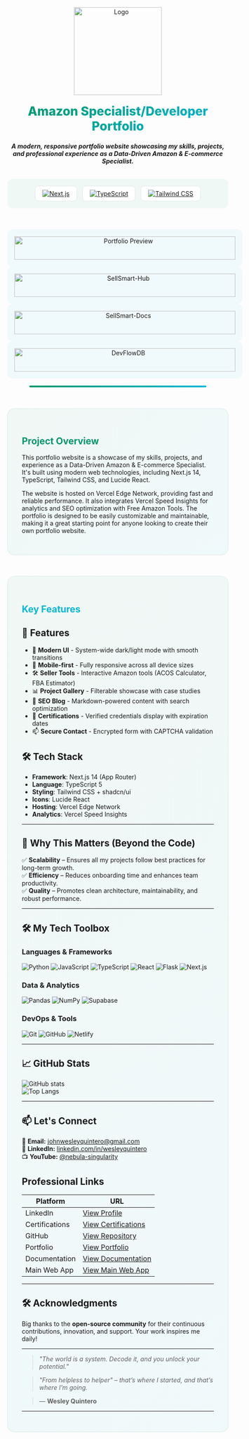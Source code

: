 <div align="center">
  <img src="public\logo.svg" alt="Logo" width="200" />
  <h1 style="background: linear-gradient(135deg, #059669 0%, #06b6d4 100%); -webkit-background-clip: text; -webkit-text-fill-color: transparent; margin: 20px 0; font-family: 'Inter', sans-serif; font-weight: 800;">Amazon Specialist/Developer Portfolio</h1>
  
  ***A modern, responsive portfolio website showcasing my skills, projects, and professional experience as a Data-Driven Amazon & E-commerce Specialist.***

  <!-- Tech Stack Badges -->
  <div style="display: flex; flex-wrap: wrap; gap: 12px; justify-content: center; margin: 2rem 0 3rem; padding: 1rem; background: rgba(5, 150, 105, 0.05); border-radius: 12px;">
  <a href="https://nextjs.org/" style="display: inline-flex; align-items: center; padding: 8px 16px; background: #fff; border-radius: 8px; border: 1px solid #e5e7eb; transition: all 0.2s ease;">
    <img src="https://img.shields.io/badge/Next.js-14-black?logo=next.js&style=for-the-badge" alt="Next.js">
  </a>
  <a href="https://www.typescriptlang.org/" style="display: inline-flex; align-items: center; padding: 8px 16px; background: #fff; border-radius: 8px; border: 1px solid #e5e7eb; transition: all 0.2s ease;">
    <img src="https://img.shields.io/badge/TypeScript-5-blue?logo=typescript&style=for-the-badge" alt="TypeScript">
  </a>
  <a href="https://tailwindcss.com/" style="display: inline-flex; align-items: center; padding: 8px 16px; background: #fff; border-radius: 8px; border: 1px solid #e5e7eb; transition: all 0.2s ease;">
    <img src="https://img.shields.io/badge/Tailwind_CSS-3.4-06b6d4?logo=tailwind-css&style=for-the-badge" alt="Tailwind CSS">
  </a>
</div>

<div style="display: grid; grid-template-columns: repeat(auto-fit, minmax(300px, 1fr)); gap: 2rem; margin: 3rem 0;">
  <img src="public\portfolio-preview.svg" alt="Portfolio Preview" style="width: 100%; height: auto; border-radius: 12px; padding: 1rem; background: rgba(6, 182, 212, 0.05);">
  <img src="public\sellsmart-hub-preview.svg" alt="SellSmart-Hub" style="width: 100%; height: auto; border-radius: 12px; padding: 1rem; background: rgba(6, 182, 212, 0.05);">
  <img src="public\sellsmart-docs-preview.svg" alt="SellSmart-Docs" style="width: 100%; height: auto; border-radius: 12px; padding: 1rem; background: rgba(6, 182, 212, 0.05);">
  <img src="public\devflowdb-preview.svg" alt="DevFlowDB" style="width: 100%; height: auto; border-radius: 12px; padding: 1rem; background: rgba(6, 182, 212, 0.05);">
</div>
  <div style="height: 4px; background: linear-gradient(90deg, #059669 0%, #06b6d4 100%); margin: 2rem auto; width: 80%; border-radius: 2px;"></div>
</div>

<div style="background: linear-gradient(135deg, rgba(5, 150, 105, 0.05) 0%, rgba(6, 182, 212, 0.05) 100%); padding: 2rem; border-radius: 16px; margin: 3rem 0; border: 1px solid rgba(5, 150, 105, 0.1); box-shadow: 0 1px 3px rgba(5, 150, 105, 0.04);">
<h2 style="color: #059669; margin-bottom: 1rem;">Project Overview</h2>

This portfolio website is a showcase of my skills, projects, and experience as a Data-Driven Amazon & E-commerce Specialist. It's built using modern web technologies, including Next.js 14, TypeScript, Tailwind CSS, and Lucide React.

The website is hosted on Vercel Edge Network, providing fast and reliable performance. It also integrates Vercel Speed Insights for analytics and SEO optimization with Free Amazon Tools.
The portfolio is designed to be easily customizable and maintainable, making it a great starting point for anyone looking to create their own portfolio website.

</div>

<div style="background: linear-gradient(135deg, rgba(5, 150, 105, 0.05) 0%, rgba(6, 182, 212, 0.05) 100%); padding: 2rem; border-radius: 16px; margin: 3rem 0; border: 1px solid rgba(5, 150, 105, 0.1); box-shadow: 0 1px 3px rgba(5, 150, 105, 0.04);">
<h2 style="color: #06b6d4; margin-bottom: 1rem;">Key Features</h2>

## 🚀 Features

- 🎨 **Modern UI** - System-wide dark/light mode with smooth transitions
- 📱 **Mobile-first** - Fully responsive across all device sizes
- 🛠️ **Seller Tools** - Interactive Amazon tools (ACOS Calculator, FBA Estimator)
- 📊 **Project Gallery** - Filterable showcase with case studies
- 📝 **SEO Blog** - Markdown-powered content with search optimization
- 📜 **Certifications** - Verified credentials display with expiration dates
- 📫 **Secure Contact** - Encrypted form with CAPTCHA validation

## 🛠 Tech Stack

- **Framework**: Next.js 14 (App Router)
- **Language**: TypeScript 5
- **Styling**: Tailwind CSS + shadcn/ui
- **Icons**: Lucide React
- **Hosting**: Vercel Edge Network
- **Analytics**: Vercel Speed Insights
******

## **🎯 Why This Matters (Beyond the Code)**  

✅ **Scalability** – Ensures all my projects follow best practices for long-term growth.  
✅ **Efficiency** – Reduces onboarding time and enhances team productivity.  
✅ **Quality** – Promotes clean architecture, maintainability, and robust performance.  

---

## **🛠️ My Tech Toolbox**  

### **Languages & Frameworks**  
![Python](https://img.shields.io/badge/Python-3776AB?style=for-the-badge&logo=python&logoColor=white)
![JavaScript](https://img.shields.io/badge/JavaScript-F7DF1E?style=for-the-badge&logo=javascript&logoColor=black)
![TypeScript](https://img.shields.io/badge/TypeScript-3178C6?style=for-the-badge&logo=typescript&logoColor=white)
![React](https://img.shields.io/badge/React-61DAFB?style=for-the-badge&logo=react&logoColor=black)
![Flask](https://img.shields.io/badge/Flask-000000?style=for-the-badge&logo=flask&logoColor=white)
![Next.js](https://img.shields.io/badge/Next.js-000000?style=for-the-badge&logo=next.js&logoColor=white)

### **Data & Analytics**  
![Pandas](https://img.shields.io/badge/Pandas-150458?style=for-the-badge&logo=pandas&logoColor=white)
![NumPy](https://img.shields.io/badge/NumPy-013243?style=for-the-badge&logo=numpy&logoColor=white)
![Supabase](https://img.shields.io/badge/Supabase-3ECF8E?style=for-the-badge&logo=supabase&logoColor=white)

### **DevOps & Tools**  
![Git](https://img.shields.io/badge/Git-F05032?style=for-the-badge&logo=git&logoColor=white)
![GitHub](https://img.shields.io/badge/GitHub-181717?style=for-the-badge&logo=github&logoColor=white)
![Netlify](https://img.shields.io/badge/Netlify-00C7B7?style=for-the-badge&logo=netlify&logoColor=white)

---

## **📈 GitHub Stats**  

![GitHub stats](https://github-readme-stats.vercel.app/api?username=johnwesleyquintero&show_icons=true&theme=radical)  
![Top Langs](https://github-readme-stats.vercel.app/api/top-langs/?username=johnwesleyquintero&layout=compact&theme=radical)  

---

## **📫 Let's Connect**  

📧 **Email:** [johnwesleyquintero@gmail.com](mailto:johnwesleyquintero@gmail.com)  
💼 **LinkedIn:** [linkedin.com/in/wesleyquintero](https://www.linkedin.com/in/wesleyquintero)  
📺 **YouTube:** [@nebula-singularity](https://www.youtube.com/@nebula-singularity)  

## Professional Links

| **Platform**       | **URL**                                                                 |
|--------------------|-------------------------------------------------------------------------|
| LinkedIn          | [View Profile](https://www.linkedin.com/in/wesleyquintero/)             |
| Certifications    | [View Certifications](https://www.linkedin.com/in/wesleyquintero/details/certifications/) |
| GitHub            | [View Repository](https://github.com/johnwesleyquintero)               |
| Portfolio         | [View Portfolio](https://wesleyquintero.vercel.app/)                   |
| Documentation     | [View Documentation](https://sellsmart-docs.vercel.app/)              |
| Main Web App      | [View Main Web App](https://sellsmart-hub.vercel.app/)                |

---

## **🛠️ Acknowledgments**  

Big thanks to the **open-source community** for their continuous contributions, innovation, and support. Your work inspires me daily!  

---

> _"The world is a system. Decode it, and you unlock your potential."_  
>  

> _"From helpless to helper" – that’s where I started, and that’s where I’m going._  

> — **Wesley Quintero** 
---
